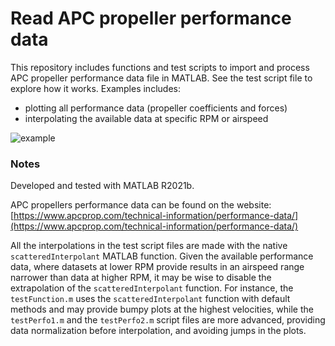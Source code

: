 # Read APC propeller performance data
This repository includes functions and test scripts to import and process APC propeller performance data file in MATLAB. See the test script file to explore how it works. Examples includes:
- plotting all performance data (propeller coefficients and forces)
- interpolating the available data at specific RPM or airspeed

![example](https://user-images.githubusercontent.com/52099779/232206371-5da17179-9c1c-43dc-ae23-cafc77d81a24.png)

### Notes
Developed and tested with MATLAB R2021b.

APC propellers performance data can be found on the website: [https://www.apcprop.com/technical-information/performance-data/](https://www.apcprop.com/technical-information/performance-data/)

All the interpolations in the test script files are made with the native ``scatteredInterpolant`` MATLAB function. Given the available performance data, where datasets at lower RPM provide results in an airspeed range narrower than data at higher RPM, it may be wise to disable the extrapolation of the ``scatteredInterpolant`` function. For instance, the ``testFunction.m`` uses the ``scatteredInterpolant`` function with default methods and may provide bumpy plots at the highest velocities, while the ``testPerfo1.m`` and the ``testPerfo2.m`` script files are more advanced, providing data normalization before interpolation, and avoiding jumps in the plots.
